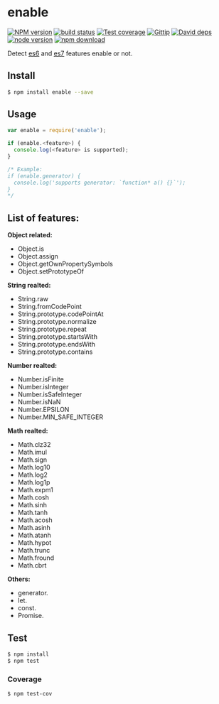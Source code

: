 enable
=======

[![NPM version][npm-image]][npm-url]
[![build status][travis-image]][travis-url]
[![Test coverage][coveralls-image]][coveralls-url]
[![Gittip][gittip-image]][gittip-url]
[![David deps][david-image]][david-url]
[![node version][node-image]][node-url]
[![npm download][download-image]][download-url]

[npm-image]: https://img.shields.io/npm/v/enable.svg?style=flat-square
[npm-url]: https://npmjs.org/package/enable
[travis-image]: https://img.shields.io/travis/node-modules/enable.svg?style=flat-square
[travis-url]: https://travis-ci.org/node-modules/enable
[coveralls-image]: https://img.shields.io/coveralls/node-modules/enable.svg?style=flat-square
[coveralls-url]: https://coveralls.io/r/node-modules/enable?branch=master
[gittip-image]: https://img.shields.io/gittip/fengmk2.svg?style=flat-square
[gittip-url]: https://www.gittip.com/fengmk2/
[david-image]: https://img.shields.io/david/node-modules/enable.svg?style=flat-square
[david-url]: https://david-dm.org/node-modules/enable
[node-image]: https://img.shields.io/badge/node.js-%3E=_0.10-green.svg?style=flat-square
[node-url]: http://nodejs.org/download/
[download-image]: https://img.shields.io/npm/dm/enable.svg?style=flat-square
[download-url]: https://npmjs.org/package/enable

Detect [es6](http://kangax.github.io/compat-table/es6) and [es7](http://kangax.github.io/compat-table/es7)
features enable or not.

## Install

```bash
$ npm install enable --save
```

## Usage

```js
var enable = require('enable');

if (enable.<feature>) {
  console.log(<feature> is supported);
}

/* Example:
if (enable.generator) {
  console.log('supports generator: `function* a() {}`');
}
*/
```

## List of features:

__Object related:__

* Object.is
* Object.assign
* Object.getOwnPropertySymbols
* Object.setPrototypeOf

__String realted:__

* String.raw
* String.fromCodePoint
* String.prototype.codePointAt
* String.prototype.normalize
* String.prototype.repeat
* String.prototype.startsWith
* String.prototype.endsWith
* String.prototype.contains

__Number realted:__

* Number.isFinite
* Number.isInteger
* Number.isSafeInteger
* Number.isNaN
* Number.EPSILON
* Number.MIN_SAFE_INTEGER

__Math realted:__

* Math.clz32
* Math.imul
* Math.sign
* Math.log10
* Math.log2
* Math.log1p
* Math.expm1
* Math.cosh
* Math.sinh
* Math.tanh
* Math.acosh
* Math.asinh
* Math.atanh
* Math.hypot
* Math.trunc
* Math.fround
* Math.cbrt

__Others:__

* generator.
* let.
* const.
* Promise.

## Test

```bash
$ npm install
$ npm test
```

### Coverage

```bash
$ npm test-cov
```
